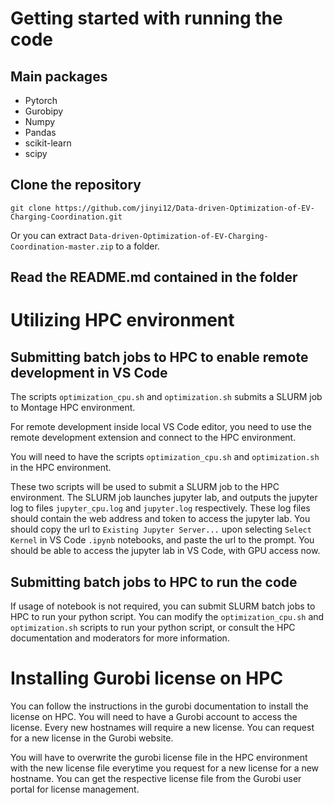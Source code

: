 # Getting started with running the code

## Main packages
* Pytorch
* Gurobipy
* Numpy
* Pandas
* scikit-learn
* scipy

## Clone the repository
```
git clone https://github.com/jinyi12/Data-driven-Optimization-of-EV-Charging-Coordination.git
```

Or you can extract `Data-driven-Optimization-of-EV-Charging-Coordination-master.zip` to a folder.

## Read the README.md contained in the folder

# Utilizing HPC environment

## Submitting batch jobs to HPC to enable remote development in VS Code
The scripts `optimization_cpu.sh` and `optimization.sh` submits a SLURM job to Montage HPC environment.

For remote development inside local VS Code editor, you need to use the remote development extension and connect to the HPC environment. 

You will need to have the scripts `optimization_cpu.sh` and `optimization.sh` in the HPC environment.

These two scripts will be used to submit a SLURM job to the HPC environment. The SLURM job launches jupyter lab, and outputs the jupyter log to files `jupyter_cpu.log` and `jupyter.log` respectively. These log files should contain the web address and token to access the jupyter lab. You should copy the url to `Existing Jupyter Server...` upon selecting `Select Kernel` in VS Code `.ipynb` notebooks, and paste the url to the prompt. You should be able to access the jupyter lab in VS Code, with GPU access now.

## Submitting batch jobs to HPC to run the code
If usage of notebook is not required, you can submit SLURM batch jobs to HPC to run your python script. You can modify the `optimization_cpu.sh` and `optimization.sh` scripts to run your python script, or consult the HPC documentation and moderators for more information.

# Installing Gurobi license on HPC
You can follow the instructions in the gurobi documentation to install the license on HPC. You will need to have a Gurobi account to access the license. Every new hostnames will require a new license. You can request for a new license in the Gurobi website.

You will have to overwrite the gurobi license file in the HPC environment with the new license file everytime you request for a new license for a new hostname. You can get the respective license file from the Gurobi user portal for license management.